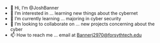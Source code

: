 - 👋 Hi, I’m @JoshBanner
- 👀 I’m interested in ... learning new things about the cybernet
- 🌱 I’m currently learning ... majoring in cyber security
- 💞️ I’m looking to collaborate on ... new projects concerning about the cyber 
- 📫 How to reach me ... email at Bannerj2970@forsythtech.edu

<!---
JoshBanner/JoshBanner is a ✨ special ✨ repository because its `README.md` (this file) appears on your GitHub profile.
You can click the Preview link to take a look at your changes.
--->
